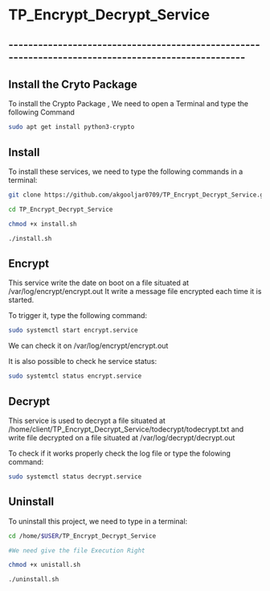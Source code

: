 # TP_Encrypt_Decrypt_Service

## ---------------------------------------------------------------------------------------------------
## Install the Cryto Package
To install the Crypto Package , We need to open a Terminal and type the following Command
```sh
sudo apt get install python3-crypto
```


## Install
To install these services, we need to type the following commands in a terminal:
```sh
git clone https://github.com/akgooljar0709/TP_Encrypt_Decrypt_Service.git

cd TP_Encrypt_Decrypt_Service

chmod +x install.sh 

./install.sh
```
## Encrypt
This service write the date on boot on a file situated at /var/log/encrypt/encrypt.out
It write a message file encrypted each time it is started.

To trigger it, type the following command:

```sh
sudo systemctl start encrypt.service
```

We can check it on /var/log/encrypt/encrypt.out

It is also possible to check he service status:

```sh
sudo systemtcl status encrypt.service
```

## Decrypt
This service is used to decrypt a file situated at /home/client/TP_Encrypt_Decrypt_Service/todecrypt/todecrypt.txt and write file decrypted on a file situated at  /var/log/decrypt/decrypt.out 

To check if it works properly check the log file or type the folowing command:
```sh
sudo systemctl status decrypt.service
```



## Uninstall

To uninstall this project, we need to type in a terminal:

```sh
cd /home/$USER/TP_Encrypt_Decrypt_Service

#We need give the file Execution Right

chmod +x unistall.sh

./uninstall.sh
```
